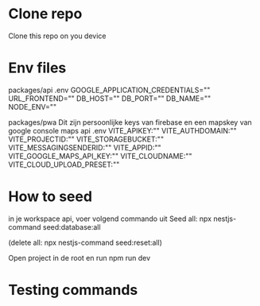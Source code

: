 # Clone repo
Clone this repo on you device

# Env files
packages/api
.env
GOOGLE_APPLICATION_CREDENTIALS=""
URL_FRONTEND=""
DB_HOST=""
DB_PORT=""
DB_NAME=""
NODE_ENV=""

packages/pwa
Dit zijn persoonlijke keys van firebase
en een mapskey van google console maps api
.env
VITE_APIKEY:""
VITE_AUTHDOMAIN:""
VITE_PROJECTID:""
VITE_STORAGEBUCKET:""
VITE_MESSAGINGSENDERID:""
VITE_APPID:""
VITE_GOOGLE_MAPS_API_KEY:""
VITE_CLOUDNAME:""
VITE_CLOUD_UPLOAD_PRESET:""


# How to seed

in je workspace api, voer volgend commando uit
 Seed all: npx nestjs-command seed:database:all

 (delete all: npx nestjs-command seed:reset:all)


Open project in de root en run npm run dev


# Testing commands

